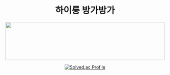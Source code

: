 
<div align="center">
<h1>하이룽 방가방가</h1>
<a href="https://github.com/devxb/gitanimals">
  <img src="https://render.gitanimals.org/lines/{Erc-nard}?contribution-view=false" width="500" height="120" />
</a>
  
[![Solved.ac Profile](http://mazassumnida.wtf/api/generate_badge?boj=Ercnard)](https://solved.ac/ercnard)

</div>
<!--
**Erc-nard/Erc-nard** is a ✨ _special_ ✨ repository because its `README.md` (this file) appears on your GitHub profile.

Here are some ideas to get you started:

- 🔭 I’m currently working on ...
- 🌱 I’m currently learning ...
- 👯 I’m looking to collaborate on ...
- 🤔 I’m looking for help with ...
- 💬 Ask me about ...
- 📫 How to reach me: ...
- 😄 Pronouns: ...
- ⚡ Fun fact: ...
-->
